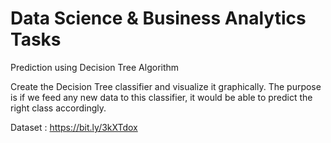 # Data Science & Business Analytics Tasks


Prediction using Decision Tree Algorithm

Create the Decision Tree classifier and visualize it graphically.
The purpose is if we feed any new data to this classifier, it would be able to predict the right class accordingly.

Dataset : https://bit.ly/3kXTdox
